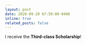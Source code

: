 ```yaml
---
layout: post
date: 2020-09-20 07:59:00-0400
inline: true
related_posts: false
---
```


I receive the **Third-class Scholarship**!
